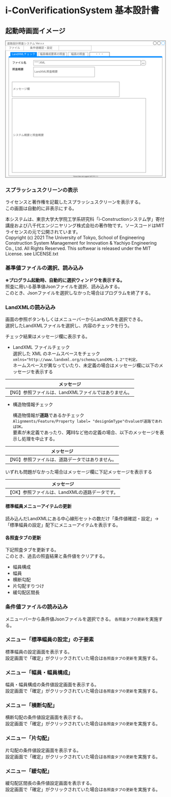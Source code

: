 # i-ConVerificationSystem 基本設計書

## 起動時画面イメージ

![](../images/Main.svg)  

### スプラッシュスクリーンの表示
ライセンスと著作権を記載したスプラッシュスクリーンを表示する。  
この画面は自動的に非表示にする。

本システムは、東京大学大学院工学系研究科「i-Constructionシステム学」寄付講座および八千代エンジニヤリング株式会社の著作物です。ソースコードはMITライセンスの元で公開されています。  
Copyright (c) 2021 The University of Tokyo, School of Engineering Construction System Management for Innovation & Yachiyo Engineering Co., Ltd. All Rights Reserved. This softwear is released under the MIT License. see LICENSE.txt  

### 基準値ファイルの選択、読み込み
**※プログラム起動時、自動的に選択ウィンドウを表示する。**  
照査に用いる基準値Jsonファイルを選択、読み込みする。  
このとき、Jsonファイルを選択しなかった場合はプログラムを終了する。

### LandXMLの読み込み
画面の参照ボタンもしくはメニューバーからLandXMLを選択できる。  
選択したLandXMLファイルを選択し、内容のチェックを行う。  

チェック結果はメッセージ欄に表示する。

- LandXML ファイルチェック  
  選択した XML のネームスペースをチェック  
  `xmlns="http://www.landxml.org/schema/LandXML-1.2"で判定。`  
  ネームスペースが異なっていたり、未定義の場合はメッセージ欄に以下のメッセージを表示する

| メッセージ                                       |
| ------------------------------------------------ |
| 【NG】参照ファイルは、LandXMLファイルではありません。 |

- 構造物情報チェック

  構造物情報が**道路**であるかチェック  
  `Alignments/Feature/Property label= "designGmType"のvalueが道路であればOK。`  
  要素が未定義であったり、**河川**など他の定義の場合、以下のメッセージを表示し処理を中止する。

| メッセージ                                       |
| ------------------------------------------------ |
| 【NG】参照ファイルは、道路データではありません。 |

いずれも問題がなかった場合はメッセージ欄に下記メッセージを表示する

|メッセージ|
|--|
|【OK】参照ファイルは、LandXMLの道路データです。|

#### 標準幅員メニューアイテムの更新
読み込んだLandXMLにある中心線形セットの数だけ「条件値確認・設定」→「標準幅員の設定」配下にメニューアイテムを表示する。  

#### 各照査タブの更新
下記照査タブを更新する。  
このとき、過去の照査結果と条件値をクリアする。  

- 幅員構成
- 幅員
- 横断勾配
- 片勾配すりつけ
- 緩勾配区間長

### 条件値ファイルの読み込み
メニューバーから条件値Jsonファイルを選択できる。
`各照査タブの更新`を実施する。  

### メニュー「標準幅員の設定」の子要素
標準幅員の設定画面を表示する。  
設定画面で「確定」がクリックされていた場合は`各照査タブの更新`を実施する。  

### メニュー「幅員・幅員構成」
幅員・幅員構成の条件値設定画面を表示する。  
設定画面で「確定」がクリックされていた場合は`各照査タブの更新`を実施する。  

### メニュー「横断勾配」
横断勾配の条件値設定画面を表示する。  
設定画面で「確定」がクリックされていた場合は`各照査タブの更新`を実施する。  

### メニュー「片勾配」
片勾配の条件値設定画面を表示する。  
設定画面で「確定」がクリックされていた場合は`各照査タブの更新`を実施する。  

### メニュー「緩勾配」
緩勾配区間長の条件値設定画面を表示する。  
設定画面で「確定」がクリックされていた場合は`各照査タブの更新`を実施する。  
